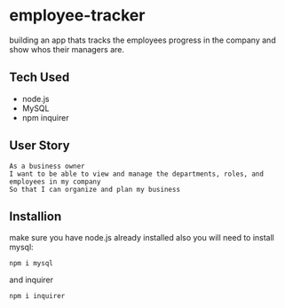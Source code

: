 # employee-tracker

building an app thats tracks the employees progress in the company and show whos their managers are.

## Tech Used

- node.js
- MySQL
- npm inquirer

## User Story

```
As a business owner
I want to be able to view and manage the departments, roles, and employees in my company
So that I can organize and plan my business
```

## Installion

make sure you have node.js already installed also you will need to install mysql:

```
npm i mysql
```

and inquirer

```
npm i inquirer
```
